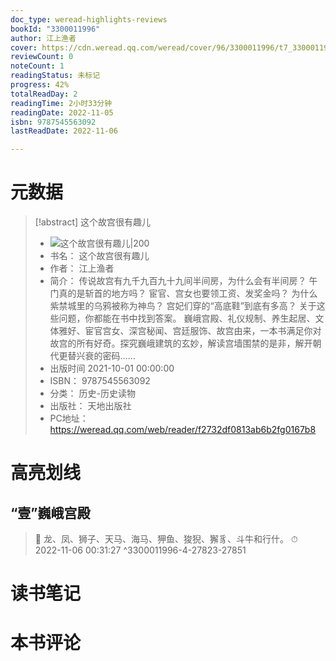 ```yaml
---
doc_type: weread-highlights-reviews
bookId: "3300011996"
author: 江上渔者
cover: https://cdn.weread.qq.com/weread/cover/96/3300011996/t7_3300011996.jpg
reviewCount: 0
noteCount: 1
readingStatus: 未标记
progress: 42%
totalReadDay: 2
readingTime: 2小时33分钟
readingDate: 2022-11-05
isbn: 9787545563092
lastReadDate: 2022-11-06

---
```

# 元数据
> [!abstract] 这个故宫很有趣儿
> - ![ 这个故宫很有趣儿|200](https://cdn.weread.qq.com/weread/cover/96/3300011996/t7_3300011996.jpg)
> - 书名： 这个故宫很有趣儿
> - 作者： 江上渔者
> - 简介： 传说故宫有九千九百九十九间半间房，为什么会有半间房？ 午门真的是斩首的地方吗？ 宦官、宫女也要领工资、发奖金吗？ 为什么紫禁城里的乌鸦被称为神鸟？ 宫妃们穿的“高底鞋”到底有多高？ 关于这些问题，你都能在书中找到答案。 巍峨宫殿、礼仪规制、养生起居、文体雅好、宦官宫女、深宫秘闻、宫廷服饰、故宫由来，一本书满足你对故宫的所有好奇。探究巍峨建筑的玄妙，解读宫墙围禁的是非，解开朝代更替兴衰的密码……
> - 出版时间 2021-10-01 00:00:00
> - ISBN： 9787545563092
> - 分类： 历史-历史读物
> - 出版社： 天地出版社
> - PC地址：https://weread.qq.com/web/reader/f2732df0813ab6b2fg0167b8

# 高亮划线

## “壹”巍峨宫殿

> 📌 龙、凤、狮子、天马、海马、狎鱼、狻猊、獬豸、斗牛和行什。 
> ⏱ 2022-11-06 00:31:27 ^3300011996-4-27823-27851

# 读书笔记

# 本书评论
